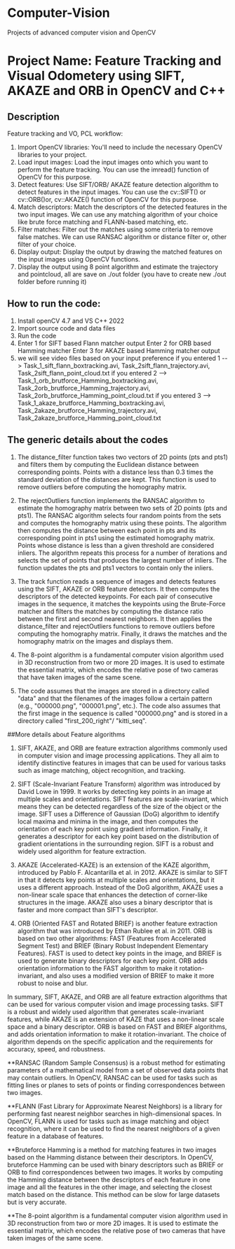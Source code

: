 # Computer-Vision
Projects of advanced computer vision and OpenCV
# Project Name: Feature Tracking and Visual Odometery using SIFT, AKAZE and ORB in OpenCV and C++

## Description
Feature tracking and VO, PCL workflow:

1. Import OpenCV libraries: You'll need to include the necessary OpenCV libraries to your project.
2. Load input images: Load the input images onto which you want to perform the feature tracking. You can use the imread() function of OpenCV for this purpose.
3. Detect features: Use SIFT/ORB/ AKAZE feature detection algorithm to detect features in the input images. You can use the cv::SIFT() or cv::ORB()or, cv::AKAZE() function of OpenCV for this purpose.
4. Match descriptors: Match the descriptors of the detected features in the two input images. We can use any matching algorithm of your choice like brute force matching and FLANN-based matching, etc.
5. Filter matches: Filter out the matches using some criteria to remove false matches. We can use RANSAC algorithm or distance filter or, other filter of your choice.
6. Display output: Display the output by drawing the matched features on the input images using OpenCV functions.
7. Display the output using 8 point algorithm and estimate the trajectory and pointcloud, all are save on ./out folder (you have to create new ./out folder before running it)

## How to run the code:
1. Install openCV 4.7 and VS C++ 2022
2. Import source code and data files
3. Run the code
4. Enter 1 for SIFT based Flann matcher output
   Enter 2 for ORB based Hamming matcher 
   Enter 3 for AKAZE based Hamming matcher output
5. we will see video files based on your input preference
if you entered 1 --> Task_1_sift_flann_boxtracking.avi, Task_2sift_flann_trajectory.avi, Task_2sift_flann_point_cloud.txt
if you entered 2 --> Task_1_orb_brutforce_Hamming_boxtracking.avi, Task_2orb_brutforce_Hamming_trajectory.avi, Task_2orb_brutforce_Hamming_point_cloud.txt
if you entered 3 --> Task_1_akaze_brutforce_Hamming_boxtracking.avi, Task_2akaze_brutforce_Hamming_trajectory.avi, Task_2akaze_brutforce_Hamming_point_cloud.txt

## The generic details about the codes

1. The distance_filter function takes two vectors of 2D points (pts and pts1) and filters them by computing the Euclidean distance between corresponding points. Points with a distance less than 0.3 times the standard deviation of the distances are kept. This function is used to remove outliers before computing the homography matrix.

2. The rejectOutliers function implements the RANSAC algorithm to estimate the homography matrix between two sets of 2D points (pts and pts1). The RANSAC algorithm selects four random points from the sets and computes the homography matrix using these points. The algorithm then computes the distance between each point in pts and its corresponding point in pts1 using the estimated homography matrix. Points whose distance is less than a given threshold are considered inliers. The algorithm repeats this process for a number of iterations and selects the set of points that produces the largest number of inliers. The function updates the pts and pts1 vectors to contain only the inliers.

3. The track function reads a sequence of images and detects features using the SIFT, AKAZE or ORB feature detectors. It then computes the descriptors of the detected keypoints. For each pair of consecutive images in the sequence, it matches the keypoints using the Brute-Force matcher and filters the matches by computing the distance ratio between the first and second nearest neighbors. It then applies the distance_filter and rejectOutliers functions to remove outliers before computing the homography matrix. Finally, it draws the matches and the homography matrix on the images and displays them.

4. The 8-point algorithm is a fundamental computer vision algorithm used in 3D reconstruction from two or more 2D images. It is used to estimate the essential matrix, which encodes the relative pose of two cameras that have taken images of the same scene.

5. The code assumes that the images are stored in a directory called "data" and that the filenames of the images follow a certain pattern (e.g., "000000.png", "000001.png", etc.). The code also assumes that the first image in the sequence is called "000000.png" and is stored in a directory called "first_200_right"/ "kitti_seq".

##More details about Feature algorithms

1. SIFT, AKAZE, and ORB are feature extraction algorithms commonly used in computer vision and image processing applications. They all aim to identify distinctive features in images that can be used for various tasks such as image matching, object recognition, and tracking.

2. SIFT (Scale-Invariant Feature Transform) algorithm was introduced by David Lowe in 1999. It works by detecting key points in an image at multiple scales and orientations. SIFT features are scale-invariant, which means they can be detected regardless of the size of the object or the image. SIFT uses a Difference of Gaussian (DoG) algorithm to identify local maxima and minima in the image, and then computes the orientation of each key point using gradient information. Finally, it generates a descriptor for each key point based on the distribution of gradient orientations in the surrounding region. SIFT is a robust and widely used algorithm for feature extraction.

3. AKAZE (Accelerated-KAZE) is an extension of the KAZE algorithm, introduced by Pablo F. Alcantarilla et al. in 2012. AKAZE is similar to SIFT in that it detects key points at multiple scales and orientations, but it uses a different approach. Instead of the DoG algorithm, AKAZE uses a non-linear scale space that enhances the detection of corner-like structures in the image. AKAZE also uses a binary descriptor that is faster and more compact than SIFT's descriptor.

4. ORB (Oriented FAST and Rotated BRIEF) is another feature extraction algorithm that was introduced by Ethan Rublee et al. in 2011. ORB is based on two other algorithms: FAST (Features from Accelerated Segment Test) and BRIEF (Binary Robust Independent Elementary Features). FAST is used to detect key points in the image, and BRIEF is used to generate binary descriptors for each key point. ORB adds orientation information to the FAST algorithm to make it rotation-invariant, and also uses a modified version of BRIEF to make it more robust to noise and blur.

In summary, SIFT, AKAZE, and ORB are all feature extraction algorithms that can be used for various computer vision and image processing tasks. SIFT is a robust and widely used algorithm that generates scale-invariant features, while AKAZE is an extension of KAZE that uses a non-linear scale space and a binary descriptor. ORB is based on FAST and BRIEF algorithms, and adds orientation information to make it rotation-invariant. The choice of algorithm depends on the specific application and the requirements for accuracy, speed, and robustness.


**RANSAC (Random Sample Consensus) is a robust method for estimating parameters of a mathematical model from a set of observed data points that may contain outliers. In OpenCV, RANSAC can be used for tasks such as fitting lines or planes to sets of points or finding correspondences between two images.

**FLANN (Fast Library for Approximate Nearest Neighbors) is a library for performing fast nearest neighbor searches in high-dimensional spaces. In OpenCV, FLANN is used for tasks such as image matching and object recognition, where it can be used to find the nearest neighbors of a given feature in a database of features.

**Bruteforce Hamming is a method for matching features in two images based on the Hamming distance between their descriptors. In OpenCV, bruteforce Hamming can be used with binary descriptors such as BRIEF or ORB to find correspondences between two images. It works by computing the Hamming distance between the descriptors of each feature in one image and all the features in the other image, and selecting the closest match based on the distance. This method can be slow for large datasets but is very accurate.

**The 8-point algorithm is a fundamental computer vision algorithm used in 3D reconstruction from two or more 2D images. It is used to estimate the essential matrix, which encodes the relative pose of two cameras that have taken images of the same scene.